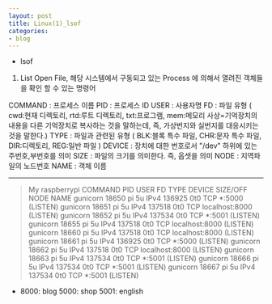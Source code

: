 ```yaml
---
layout: post
title: Linux(1)_lsof
categories:
- blog
---
```

* lsof

1. List Open File, 해당 시스템에서 구동되고 있는 Process 에 의해서 열려진 객체들을 확인 할 수 있는 명령어

COMMAND : 프로세스 이름
PID : 프로세스 ID
USER : 사용자명
FD : 파일 유형 ( cwd:현재 디렉토리, rtd:루트 디렉토리, txt:프로그램, mem:메모리 사상=기억장치의 내용을 다른 기억장치로 복사하는 것을 말하는데, 즉, 가상번지와 실번지를 대응시키는 것을 말한다.)
TYPE : 파일과 관련된 유형 ( BLK:블록 특수 파일, CHR:문자 특수 파일, DIR:디렉토리, REG:일반 파일 )
DEVICE : 장치에 대한 번호로서 "/dev" 하위에 있는 주번호,부번호를 의미
SIZE : 파일의 크기를 의미한다. 즉, 옵셋을 의미
NODE : 지역파일의 노드번호
NAME : 객체 이름

---
> My raspberrypi
  COMMAND    PID USER   FD   TYPE DEVICE SIZE/OFF NODE NAME
  gunicorn 18650   pi    5u  IPv4 136925      0t0  TCP *:5000 (LISTEN)
  gunicorn 18651   pi    5u  IPv4 137518      0t0  TCP localhost:8000 (LISTEN)
  gunicorn 18652   pi    5u  IPv4 137534      0t0  TCP *:5001 (LISTEN)
  gunicorn 18655   pi    5u  IPv4 137518      0t0  TCP localhost:8000 (LISTEN)
  gunicorn 18660   pi    5u  IPv4 137518      0t0  TCP localhost:8000 (LISTEN)
  gunicorn 18661   pi    5u  IPv4 136925      0t0  TCP *:5000 (LISTEN)
  gunicorn 18662   pi    5u  IPv4 137518      0t0  TCP localhost:8000 (LISTEN)
  gunicorn 18663   pi    5u  IPv4 137534      0t0  TCP *:5001 (LISTEN)
  gunicorn 18666   pi    5u  IPv4 137534      0t0  TCP *:5001 (LISTEN)
  gunicorn 18667   pi    5u  IPv4 137534      0t0  TCP *:5001 (LISTEN)

* 8000: blog 5000: shop 5001: english

